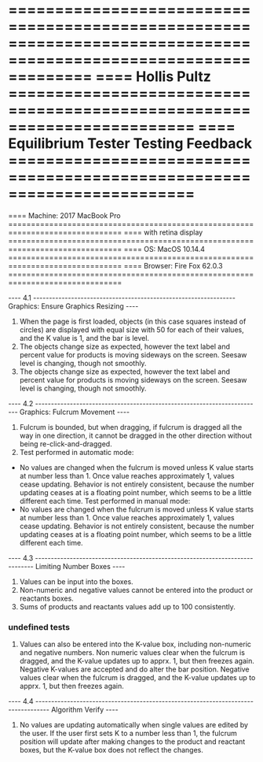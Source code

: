 =================================================================================================================
==== Hollis Pultz                        ========================================================================
==== Equilibrium Tester Testing Feedback ========================================================================
=================================================================================================================

==== Machine: 2017 MacBook Pro    ===============================================================================
====          with retina display ===============================================================================
==== OS: MacOS 10.14.4            ===============================================================================
==== Browser: Fire Fox 62.0.3     ===============================================================================

---- 4.1 ---------------------------------------------------------------- Graphics: Ensure Graphics Resizing ----
1. When the page is first loaded, objects (in this case squares instead of circles) are displayed with equal size
   with 50 for each of their values, and the K value is 1, and the bar is level.
2. The objects change size as expected, however the text label and percent value for products is moving sideways
   on the screen. Seesaw level is changing, though not smoothly.
3. The objects change size as expected, however the text label and percent value for products is moving sideways
   on the screen. Seesaw level is changing, though not smoothly.

---- 4.2 ------------------------------------------------------------------------ Graphics: Fulcrum Movement ----
1. Fulcrum is bounded, but when dragging, if fulcrum is dragged all the way in one direction, it cannot be
   dragged in the other direction without being re-click-and-dragged.
2. Test performed in automatic mode:
  - No values are changed when the fulcrum is moved unless K value starts at number less than 1. Once value
    reaches approximately 1, values cease updating. Behavior is not entirely consistent, because the number
    updating ceases at is a floating point number, which seems to be a little different each time.
   Test performed in manual mode:
  - No values are changed when the fulcrum is moved unless K value starts at number less than 1. Once value
    reaches approximately 1, values cease updating. Behavior is not entirely consistent, because the number
    updating ceases at is a floating point number, which seems to be a little different each time.

---- 4.3 ----------------------------------------------------------------------------- Limiting Number Boxes ----
1. Values can be input into the boxes.
2. Non-numeric and negative values cannot be entered into the product or reactants boxes.
3. Sums of products and reactants values add up to 100 consistently.

### undefined tests ###
1. Values can also be entered into the K-value box, including non-numeric and negative numbers. Non numeric
   values clear when the fulcrum is dragged, and the K-value updates up to apprx. 1, but then freezes again.
   Negative K-values are accepted and do alter the bar position. Negative values clear when the fulcrum is
   dragged, and the K-value updates up to apprx. 1, but then freezes again.

---- 4.4 ---------------------------------------------------------------------------------- Algorithm Verify ----
1. No values are updating automatically when single values are edited by the user. If the user first sets K to a
   number less than 1, the fulcrum position will update after making changes to the product and reactant boxes,
   but the K-value box does not reflect the changes.
